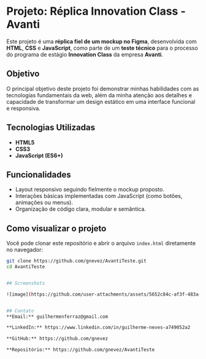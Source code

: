 # Projeto: Réplica Innovation Class - Avanti

Este projeto é uma **réplica fiel de um mockup no Figma**, desenvolvida com **HTML**, **CSS** e **JavaScript**, como parte de um **teste técnico** para o processo do programa de estágio **Innovation Class** da empresa **Avanti**.

## Objetivo

O principal objetivo deste projeto foi demonstrar minhas habilidades com as tecnologias fundamentais da web, além da minha atenção aos detalhes e capacidade de transformar um design estático em uma interface funcional e responsiva.

## Tecnologias Utilizadas

- **HTML5**  
- **CSS3**  
- **JavaScript (ES6+)**

## Funcionalidades

- Layout responsivo seguindo fielmente o mockup proposto.
- Interações básicas implementadas com JavaScript (como botões, animações ou menus).
- Organização de código clara, modular e semântica.

## Como visualizar o projeto

Você pode clonar este repositório e abrir o arquivo `index.html` diretamente no navegador:

```bash
git clone https://github.com/gnevez/AvantiTeste.git
cd AvantiTeste


## Screenshots

![image](https://github.com/user-attachments/assets/5652c84c-af3f-483a-b273-f9578cd2a066)


## Contato
**Email:** guilhermenferraz@gmail.com

**LinkedIn:** https://www.linkedin.com/in/guilherme-neves-a749052a2

**GitHub:** https://github.com/gnevez

**Repositório:** https://github.com/gnevez/AvantiTeste
